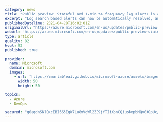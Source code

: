 ```yaml
---
category: news
title: "Public preview: Stateful and 1-minute frequency log alerts in Azure Monitor"
excerpt: "Log search based alerts can now be automatically resolved, and query can be evaluated every minute for faster time to fire."
publishedDateTime: 2021-04-28T16:02:01Z
originalUrl: "https://azure.microsoft.com/en-us/updates/public-preview-stateful-and-1minute-frequency-log-alerts-in-azure-monitor/"
webUrl: "https://azure.microsoft.com/en-us/updates/public-preview-stateful-and-1minute-frequency-log-alerts-in-azure-monitor/"
type: article
quality: 82
heat: 82
published: true

provider:
  name: Microsoft
  domain: microsoft.com
  images:
    - url: "https://smartableai.github.io/microsoft-azure/assets/images/organizations/microsoft.com-50x50.jpg"
      width: 50
      height: 50

topics:
  - Azure
  - DevOps

secured: "g0eqdnSNlQkcEBI5S5EgW7Lu8mVgWl2ZJ9jYTIiXonCQiusbxpbMQv03OpUc/xLhcf7dlnzB/k9huWnzPTZJ4mHvO6QbRHZ3fPx4AlBTsiPYRV6/4+9nF/kVD8pSeeDk7GC67+YXQN+ob7c/hOhkknNgBR5MHyHJoa53tNReiypj9ZX3vvtrTENEUrAnK3CO5jYzoSf2VBhoF5D8ThKfFZ5lUvScS/aYikmldentQFA6t+kQrge2XKNA616b+KwnvZlOhnUPrIXitmUUy7bB2qt26fRgeWTwPFBccaHfKeFMNeDoeBzH6U8XWpWx6wkcscZJ+/6l1VWillNf+qcCyB4RSU0PjwTf0fu46l8dzJA=;ByYhHOM7Dv8KTO+5k+gj9A=="
---
```


